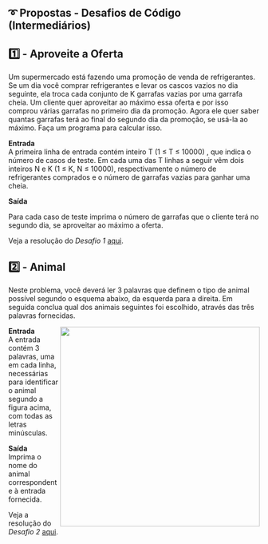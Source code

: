 <h2> ➰ Propostas - Desafios de Código (Intermediários)</h2>

## 1️⃣ - Aproveite a Oferta

Um supermercado está fazendo uma promoção de venda de refrigerantes. Se um dia você comprar refrigerantes e levar os cascos vazios no dia seguinte, ela troca cada conjunto de K garrafas vazias  por uma garrafa cheia. Um cliente quer aproveitar ao máximo essa oferta e por isso comprou várias garrafas no primeiro dia da promoção. Agora ele quer saber quantas garrafas terá ao final do segundo dia da promoção, se usá-la ao máximo. Faça um programa para calcular isso.

**Entrada**</br>
A primeira linha de entrada contém inteiro T (1 ≤ T ≤ 10000) , que indica o número de casos de teste. Em cada uma das T linhas a seguir vêm dois inteiros N e K (1 ≤ K, N ≤ 10000),  respectivamente o número de refrigerantes comprados e o número de garrafas vazias para ganhar uma cheia.

**Saída**</br>

Para cada caso de teste imprima o número de garrafas que o cliente terá no segundo dia, se aproveitar ao máximo a oferta.

Veja a resolução do *Desafio 1* <a href=https://github.com/NicoleNF/python-developer/blob/main/desafios_codigo_intermediario/desafio1.py>aqui</a>.

## 2️⃣ - Animal

Neste problema, você deverá ler 3 palavras que definem o tipo de animal possível segundo o esquema abaixo, da esquerda para a direita. Em seguida conclua qual dos animais seguintes foi escolhido, através das três palavras fornecidas.

<img width="400px" align="right" src="https://user-images.githubusercontent.com/13790608/230700086-43601eb7-ad47-4b16-9451-8912043274cc.png">

**Entrada**</br>
A entrada contém 3 palavras, uma em cada linha, necessárias para identificar o animal segundo a figura acima, com todas as letras minúsculas.

**Saída**</br>
Imprima o nome do animal correspondente à entrada fornecida.

Veja a resolução do *Desafio 2* <a href=https://github.com/NicoleNF/python-developer/blob/main/desafios_codigo_intermediario/desafio2.py>aqui</a>.

